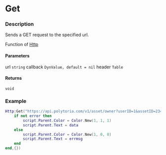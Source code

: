 # Get

### Description

Sends a GET request to the specified url.

Function of [Http](../../)

#### Parameters

url `string`
callback `DynValue, default = nil`
header `Table`

#### Returns

`void`

### Example

```lua
Http:Get("https://api.polytoria.com/v1/asset/owner?userID=1&assetID=234", function (data, error, errmsg)
    if not error then
        script.Parent.Color = Color.New(1, 1, 1)
        script.Parent.Text = data
    else
        script.Parent.Color = Color.New(1, 0, 0)
        script.Parent.Text = errmsg
    end
end,{})
```
